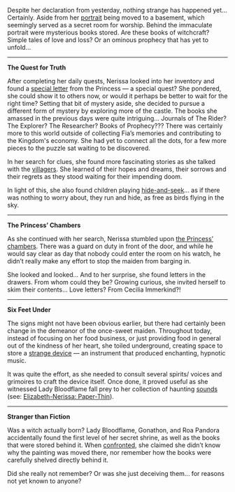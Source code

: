 Despite her declaration from yesterday, nothing strange has happened yet… Certainly. Aside from her [portrait](https://youtu.be/-BFf3e6YJwY?t=344) being moved to a basement, which seemingly served as a secret room for worship. Behind the immaculate portrait were mysterious books stored. Are these books of witchcraft? Simple tales of love and loss? Or an ominous prophecy that has yet to unfold...

---
**The Quest for Truth**

After completing her daily quests, Nerissa looked into her inventory and found a [special letter](https://youtu.be/-BFf3e6YJwY?t=996) from the Princess — a special quest? She pondered, she could show it to others now, or would it perhaps be better to wait for the right time? Setting that bit of mystery aside, she decided to pursue a different form of mystery by exploring more of the castle. The books she amassed in the previous days were quite intriguing... Journals of The Rider? The Explorer? The Researcher? Books of Prophecy??? There was certainly more to this world outside of collecting Fia’s memories and contributing to the Kingdom's economy.  She had yet to connect all the dots, for a few more pieces to the puzzle sat waiting to be discovered.

In her search for clues, she found more fascinating stories as she talked with the [villagers](https://youtu.be/-BFf3e6YJwY?t=1859). She learned of their hopes and dreams, their sorrows and their regrets as they stood waiting for their impending doom.

In light of this, she also found children playing [hide-and-seek](https://youtu.be/-BFf3e6YJwY?t=1941)... as if there was nothing to worry about, they run and hide, as free as birds flying in the sky. 

---
**The Princess’ Chambers**

As she continued with her search, Nerissa stumbled upon [the Princess’ chambers](https://youtu.be/-BFf3e6YJwY?t=2162). There was a guard on duty in front of the door, and while he would say clear as day that nobody could enter the room on his watch, he didn’t really make any effort to stop the maiden from barging in.

She looked and looked... And to her surprise, she found letters in the drawers. From whom could they be? Growing curious, she invited herself to skim their contents... Love letters? From Cecilia Immerkind?!

---
**Six Feet Under**

The signs might not have been obvious earlier, but there had certainly been change in the demeanor of the once-sweet maiden. Throughout today, instead of focusing on her food business, or just providing food in general out of the kindness of her heart, she toiled underground, creating space to store a [strange device](https://youtu.be/-BFf3e6YJwY?t=4262) — an instrument that produced enchanting, hypnotic music.

It was quite the effort, as she needed to consult several spirits/ voices and grimoires to craft the device itself. Once done, it proved useful as she witnessed Lady Bloodflame fall prey to her collection of haunting [sounds](https://youtu.be/-BFf3e6YJwY?t=12262) (see: [Elizabeth-Nerissa: Paper-Thin](#edge:elizabeth-rose-bloodflame-nerissa-ravencroft-right-2-left-2)).

---
**Stranger than Fiction**

Was a witch actually born? Lady Bloodflame, Gonathon, and Roa Pandora accidentally found the first level of her secret shrine, as well as the books that were stored behind it. When [confronted](https://youtu.be/-BFf3e6YJwY?t=12240), she claimed she didn’t know why the painting was moved there, nor remember how the books were carefully shelved directly behind it.

Did she really not remember? Or was she just deceiving them... for reasons not yet known to anyone?